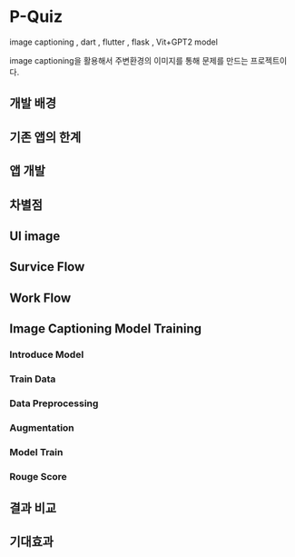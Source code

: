 # P-Quiz
image captioning , dart , flutter , flask , Vit+GPT2 model

image captioning을 활용해서 주변환경의 이미지를 통해 문제를 만드는 프로젝트이다.

## 개발 배경


## 기존 앱의 한계


## 앱 개발


## 차별점


## UI image


## Survice Flow


## Work Flow


## Image Captioning Model Training


### Introduce Model

### Train Data

### Data Preprocessing

### Augmentation

### Model Train

### Rouge Score


## 결과 비교


## 기대효과
